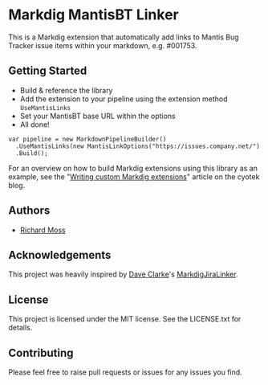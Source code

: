 Markdig MantisBT Linker
=======================

This is a Markdig extension that automatically add links to Mantis Bug Tracker issue items within your markdown, e.g. #001753.

Getting Started
---------------

* Build & reference the library
* Add the extension to your pipeline using the extension method `UseMantisLinks`
* Set your MantisBT base URL within the options
* All done!

```
var pipeline = new MarkdownPipelineBuilder()
  .UseMantisLinks(new MantisLinkOptions("https://issues.company.net/")
  .Build();
```

For an overview on how to build Markdig extensions using this library as an example, see the "[Writing custom Markdig extensions](https://www.cyotek.com/blog/writing-custom-markdig-extensions)" article on the cyotek blog.

Authors
-------

* [Richard Moss](https://richardmoss.name)

Acknowledgements
----------------

This project was heavily inspired by [Dave Clarke](https://daveclarke.me)'s [MarkdigJiraLinker](https://github.com/clarkd/MarkdigJiraLinker). 

License
-------

This project is licensed under the MIT license. See the LICENSE.txt for details.

Contributing
------------

Please feel free to raise pull requests or issues for any issues you find. 

